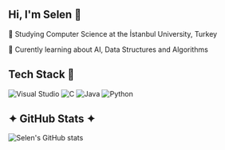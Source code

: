 ## Hi, I'm Selen 🫧

🌱 Studying Computer Science at the İstanbul University, Turkey

💭 Curently learning about AI, Data Structures and Algorithms

## Tech Stack 👾
![Visual Studio](https://img.shields.io/badge/Visual%20Studio-5C2D91.svg?style=for-the-badge&logo=visual-studio&logoColor=white)
![C](https://img.shields.io/badge/c-%2300599C.svg?style=for-the-badge&logo=c&logoColor=white)
![Java](https://img.shields.io/badge/java-%23ED8B00.svg?style=for-the-badge&logo=openjdk&logoColor=white)
![Python](https://img.shields.io/badge/python-3670A0?style=for-the-badge&logo=python&logoColor=ffdd54)

## ✦ GitHub Stats ✦

![Selen's GitHub stats](https://github-readme-stats.vercel.app/api?username=selenym&show_icons=true&theme=radical)
